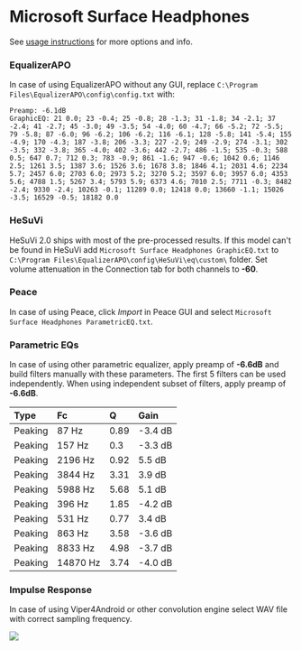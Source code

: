 # Microsoft Surface Headphones
See [usage instructions](https://github.com/jaakkopasanen/AutoEq#usage) for more options and info.

### EqualizerAPO
In case of using EqualizerAPO without any GUI, replace `C:\Program Files\EqualizerAPO\config\config.txt`
with:
```
Preamp: -6.1dB
GraphicEQ: 21 0.0; 23 -0.4; 25 -0.8; 28 -1.3; 31 -1.8; 34 -2.1; 37 -2.4; 41 -2.7; 45 -3.0; 49 -3.5; 54 -4.0; 60 -4.7; 66 -5.2; 72 -5.5; 79 -5.8; 87 -6.0; 96 -6.2; 106 -6.2; 116 -6.1; 128 -5.8; 141 -5.4; 155 -4.9; 170 -4.3; 187 -3.8; 206 -3.3; 227 -2.9; 249 -2.9; 274 -3.1; 302 -3.5; 332 -3.8; 365 -4.0; 402 -3.6; 442 -2.7; 486 -1.5; 535 -0.3; 588 0.5; 647 0.7; 712 0.3; 783 -0.9; 861 -1.6; 947 -0.6; 1042 0.6; 1146 2.5; 1261 3.5; 1387 3.6; 1526 3.6; 1678 3.8; 1846 4.1; 2031 4.6; 2234 5.7; 2457 6.0; 2703 6.0; 2973 5.2; 3270 5.2; 3597 6.0; 3957 6.0; 4353 5.6; 4788 1.5; 5267 3.4; 5793 5.9; 6373 4.6; 7010 2.5; 7711 -0.3; 8482 -2.4; 9330 -2.4; 10263 -0.1; 11289 0.0; 12418 0.0; 13660 -1.1; 15026 -3.5; 16529 -0.5; 18182 0.0
```

### HeSuVi
HeSuVi 2.0 ships with most of the pre-processed results. If this model can't be found in HeSuVi add
`Microsoft Surface Headphones GraphicEQ.txt` to `C:\Program Files\EqualizerAPO\config\HeSuVi\eq\custom\` folder.
Set volume attenuation in the Connection tab for both channels to **-60**.

### Peace
In case of using Peace, click *Import* in Peace GUI and select `Microsoft Surface Headphones ParametricEQ.txt`.

### Parametric EQs
In case of using other parametric equalizer, apply preamp of **-6.6dB** and build filters manually
with these parameters. The first 5 filters can be used independently.
When using independent subset of filters, apply preamp of **-6.6dB**.

| Type    | Fc       |    Q | Gain    |
|:--------|:---------|:-----|:--------|
| Peaking | 87 Hz    | 0.89 | -3.4 dB |
| Peaking | 157 Hz   | 0.3  | -3.3 dB |
| Peaking | 2196 Hz  | 0.92 | 5.5 dB  |
| Peaking | 3844 Hz  | 3.31 | 3.9 dB  |
| Peaking | 5988 Hz  | 5.68 | 5.1 dB  |
| Peaking | 396 Hz   | 1.85 | -4.2 dB |
| Peaking | 531 Hz   | 0.77 | 3.4 dB  |
| Peaking | 863 Hz   | 3.58 | -3.6 dB |
| Peaking | 8833 Hz  | 4.98 | -3.7 dB |
| Peaking | 14870 Hz | 3.74 | -4.0 dB |

### Impulse Response
In case of using Viper4Android or other convolution engine select WAV file with correct sampling frequency.

![](https://raw.githubusercontent.com/jaakkopasanen/AutoEq/master/results/rtings/avg/Microsoft%20Surface%20Headphones/Microsoft%20Surface%20Headphones.png)